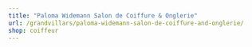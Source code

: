 ```yaml
---
title: "Paloma Widemann Salon de Coiffure & Onglerie"
url: /grandvillars/paloma-widemann-salon-de-coiffure-and-onglerie/
shop: coiffeur
---
```

